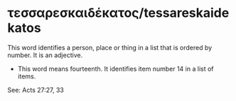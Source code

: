 # τεσσαρεσκαιδέκατος/tessareskaidekatos
This word identifies a person, place or thing in a list that is ordered by number. It is an adjective.
* This word means fourteenth. It identifies item number 14 in a list of items.

See: Acts 27:27, 33
